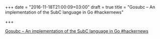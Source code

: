 +++
date = "2016-11-18T21:00:09+03:00"
draft = true
title = "Gosubc – An implementation of the SubC language in Go  #hackernews"

+++

<p><a href="https://t.co/zH2ePkmwMz">Gosubc – An implementation of the SubC language in Go  #hackernews</a></p>

